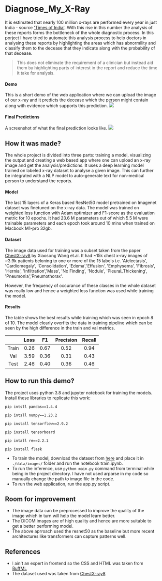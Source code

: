 # Diagnose_My_X-Ray

It is estimated that nearly 100 million x-rays are performed every year in just India - source ['Times of India'](http://timesofindia.indiatimes.com/articleshow/4262527.cms?utm_source=contentofinterest&utm_medium=text&utm_campaign=cppst). With this rise in this number the analysis of these reports forms the bottleneck of the whole diagnostic process. In this porject I have tried to automate this analysis process to help  doctors in analysing these reports by highlighting the areas which has abnormility and classify them to the decease that they indicate along with the probability of that decease.

>This does not eliminate the requirement of a clinician but instead aid them by highlighting parts of interest in the report and reduce the time it take for analysis.

#### Demo

This is a short demo of the web application where we can upload the image of our x-ray and it predicts the decease which the person might contain along with evidence which supports this prediction.
![](https://github.com/Ayush-Mi/Diagnose_My_X-Ray/blob/main/static/for_readme/final_diagnosis.gif)

#### Final Predictions

A screenshot of what the final prediction looks like.
![](https://github.com/Ayush-Mi/Diagnose_My_X-Ray/blob/main/static/for_readme/prediction.png)

## How it was made?

The whole project is divided into three parts: training a model, visualizing the output and creating a web based app where one can upload an x-ray image and get the analysis/predictions. It uses a deep learning model trained on labeled x-ray dataset to analyse a given image. This can further be integrated with a NLP model to auto-generate text for non-medical person to understand the reports.

#### Model
The last 15 layers of a Keras based ResNet50 model pretrained on Imagenet dataset was finetuned on the x-ray data. The model was trained on weighted loss function with Adam optimizer and F1-score as the evaluation metric for 10 epochs. It had 23.6 M parameters out of which 5.5 M were trainable parameters and each epoch took around 10 mins when trained on Macbook M1-pro 32gb.

#### Dataset
The image data used for training was a subset taken from the paper [ChestX-ray8](https://arxiv.org/abs/1705.02315) by Xiaosong Wang et.al. It had ~15k chest x-ray images of ~3.9k patients beloning to one or more of the 15 labels i.e. 'Atelectasis', 'Cardiomegaly', 'Consolidation', 'Edema','Effusion', 'Emphysema', 'Fibrosis', 'Hernia', 'Infiltration','Mass', 'No Finding', 'Nodule', 'Pleural_Thickening', 'Pneumonia','Pneumothorax'.

However, the frequency of occurance of these classes in the whole dataset was really low and hence a weighted loss function was used while training the model.

#### Results

The table shows the best results while training which was seen in epoch 8 of 10. The model clearly overfits the data in training pipeline which can be seen by the high difference in the train and val metrics.

| | Loss | F1 | Precision | Recall |
|:---:|:---:|:---:|:---:|:---:|
| Train | 0.26 | 0.67 | 0.52 | 0.94 |
| Val | 3.59 | 0.36 | 0.31 | 0.43 |
| Test | 2.46 | 0.40 | 0.36 | 0.46 |


## How to run this demo?
The project uses python 3.8 and jupyter notebook for training the models.
Install these libraries to replicate this work:

`pip intsll pandas==1.4.4`

`pip intsll numpy==1.23.2`

`pip install tensorflow==2.9.2`

`pip install tensorboard`

`pip intall re==2.2.1`

`pip install flask`

- To train the model, download the dataset from [here](https://nihcc.app.box.com/v/ChestXray-NIHCC) and place it in `./data/images/` folder and run the notebook train.ipynb.
- To run the inference, use `python main.py` command from terminal while being in the project directory. I have not used arparse in my code so manually change the path to image file in the code.
- To run the web application, run the app.py script.

## Room for improvement

- The image data can be preprocessed to improve the quality of the image which in turn will help the model learn better.
- The DICOM images are of high quality and hence are more suitable to get a better performing model.
- The above aprroach used the resnet50 as the baseline but more recent architectures like transformers can capture patterns well.

## References
- I ain't an expert in frontend so the CSS and HTML was taken from [BuffML](https://buffml.com/multi-class-image-classification-flask-app-complete-project/)
- The dataset used was taken from [ChestX-ray8](https://arxiv.org/abs/1705.02315)
